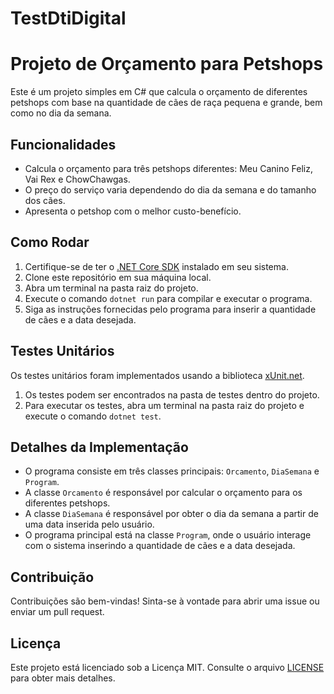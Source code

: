 # TestDtiDigital

# Projeto de Orçamento para Petshops

Este é um projeto simples em C# que calcula o orçamento de diferentes petshops com base na quantidade de cães de raça pequena e grande, bem como no dia da semana.

## Funcionalidades

- Calcula o orçamento para três petshops diferentes: Meu Canino Feliz, Vai Rex e ChowChawgas.
- O preço do serviço varia dependendo do dia da semana e do tamanho dos cães.
- Apresenta o petshop com o melhor custo-benefício.

## Como Rodar

1. Certifique-se de ter o [.NET Core SDK](https://dotnet.microsoft.com/download) instalado em seu sistema.
2. Clone este repositório em sua máquina local.
3. Abra um terminal na pasta raiz do projeto.
4. Execute o comando `dotnet run` para compilar e executar o programa.
5. Siga as instruções fornecidas pelo programa para inserir a quantidade de cães e a data desejada.

## Testes Unitários

Os testes unitários foram implementados usando a biblioteca [xUnit.net](https://xunit.net/).

1. Os testes podem ser encontrados na pasta de testes dentro do projeto.
2. Para executar os testes, abra um terminal na pasta raiz do projeto e execute o comando `dotnet test`.

## Detalhes da Implementação

- O programa consiste em três classes principais: `Orcamento`, `DiaSemana` e `Program`.
- A classe `Orcamento` é responsável por calcular o orçamento para os diferentes petshops.
- A classe `DiaSemana` é responsável por obter o dia da semana a partir de uma data inserida pelo usuário.
- O programa principal está na classe `Program`, onde o usuário interage com o sistema inserindo a quantidade de cães e a data desejada.

## Contribuição

Contribuições são bem-vindas! Sinta-se à vontade para abrir uma issue ou enviar um pull request.

## Licença

Este projeto está licenciado sob a Licença MIT. Consulte o arquivo [LICENSE](LICENSE) para obter mais detalhes.
